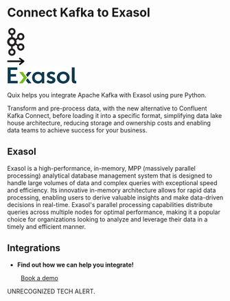# Connect Kafka to Exasol

<div class="connect-images cards blog-grid-card" markdown>
<div>
<img src="../images/kafka_logo.png" width="40px" />
</div>
<div>
<img src="../images/arrow.svg" width="40px" />
</div>
<div>
<img src="./images/exasol_1.jpg" />
</div>
</div>

Quix helps you integrate Apache Kafka with Exasol using pure Python.

Transform and pre-process data, with the new alternative to Confluent Kafka Connect, before loading it into a specific format, simplifying data lake house architecture, reducing storage and ownership costs and enabling data teams to achieve success for your business.

## Exasol

Exasol is a high-performance, in-memory, MPP (massively parallel processing) analytical database management system that is designed to handle large volumes of data and complex queries with exceptional speed and efficiency. Its innovative in-memory architecture allows for rapid data processing, enabling users to derive valuable insights and make data-driven decisions in real-time. Exasol's parallel processing capabilities distribute queries across multiple nodes for optimal performance, making it a popular choice for organizations looking to analyze and leverage their data in a timely and efficient manner.

## Integrations

<div class="grid cards" markdown>

- __Find out how we can help you integrate!__

    <a class="md-button md-button--primary" href="https://share.hsforms.com/1iW0TmZzKQMChk0lxd_tGiw4yjw2?__hstc=175542013.2303933fbd746c0ac86d9ccbe9bc9100.1728383268831.1729603416735.1729620918855.31&__hssc=175542013.1.1729620918855&__hsfp=2132701734" target="_blank" style="margin:.5rem;">Book a demo</a>

</div>


UNRECOGNIZED TECH ALERT.

